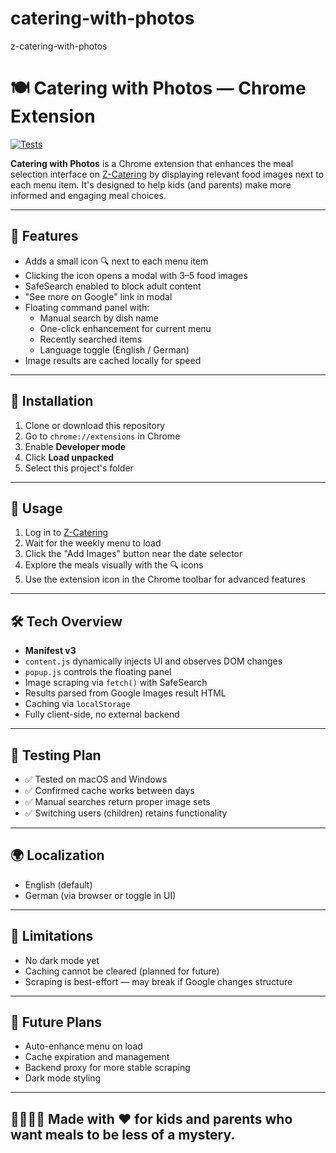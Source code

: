 # catering-with-photos

z-catering-with-photos

# 🍽️ Catering with Photos — Chrome Extension

[![Tests](https://github.com/helio-medeiros/catering-with-photos/actions/workflows/test.yml/badge.svg)](https://github.com/helio-medeiros/catering-with-photos/actions/workflows/test.yml)

**Catering with Photos** is a Chrome extension that enhances the meal selection interface on [Z-Catering](https://bestellung.z-catering.de/app/menuplan) by displaying relevant food images next to each menu item. It's designed to help kids (and parents) make more informed and engaging meal choices.

---

## 🚀 Features

- Adds a small icon 🔍 next to each menu item
- Clicking the icon opens a modal with 3–5 food images
- SafeSearch enabled to block adult content
- "See more on Google" link in modal
- Floating command panel with:
  - Manual search by dish name
  - One-click enhancement for current menu
  - Recently searched items
  - Language toggle (English / German)
- Image results are cached locally for speed

---

## 🔧 Installation

1. Clone or download this repository
2. Go to `chrome://extensions` in Chrome
3. Enable **Developer mode**
4. Click **Load unpacked**
5. Select this project's folder

---

## 🧠 Usage

1. Log in to [Z-Catering](https://bestellung.z-catering.de/app/menuplan)
2. Wait for the weekly menu to load
3. Click the "Add Images" button near the date selector
4. Explore the meals visually with the 🔍 icons
5. Use the extension icon in the Chrome toolbar for advanced features

---

## 🛠️ Tech Overview

- **Manifest v3**
- `content.js` dynamically injects UI and observes DOM changes
- `popup.js` controls the floating panel
- Image scraping via `fetch()` with SafeSearch
- Results parsed from Google Images result HTML
- Caching via `localStorage`
- Fully client-side, no external backend

---

## 🧪 Testing Plan

- ✅ Tested on macOS and Windows
- ✅ Confirmed cache works between days
- ✅ Manual searches return proper image sets
- ✅ Switching users (children) retains functionality

---

## 🌍 Localization

- English (default)
- German (via browser or toggle in UI)

---

## 📌 Limitations

- No dark mode yet
- Caching cannot be cleared (planned for future)
- Scraping is best-effort — may break if Google changes structure

---

## 📅 Future Plans

- Auto-enhance menu on load
- Cache expiration and management
- Backend proxy for more stable scraping
- Dark mode styling

---

## 👨‍👩‍👧‍👦 Made with ❤️ for kids and parents who want meals to be less of a mystery.
